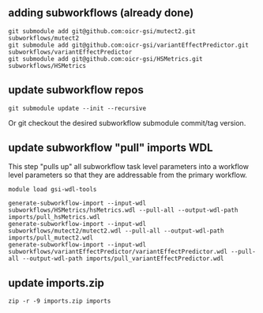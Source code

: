 ## adding subworkflows (already done)
```
git submodule add git@github.com:oicr-gsi/mutect2.git subworkflows/mutect2
git submodule add git@github.com:oicr-gsi/variantEffectPredictor.git subworkflows/variantEffectPredictor
git submodule add git@github.com:oicr-gsi/HSMetrics.git subworkflows/HSMetrics
```

## update subworkflow repos
```
git submodule update --init --recursive
```

Or git checkout the desired subworkflow submodule commit/tag version.

## update subworkflow "pull" imports WDL

This step "pulls up" all subworkflow task level parameters into a workflow level parameters so that they are addressable from the primary workflow.

```
module load gsi-wdl-tools

generate-subworkflow-import --input-wdl subworkflows/HSMetrics/hsMetrics.wdl --pull-all --output-wdl-path imports/pull_hsMetrics.wdl
generate-subworkflow-import --input-wdl subworkflows/mutect2/mutect2.wdl --pull-all --output-wdl-path imports/pull_mutect2.wdl
generate-subworkflow-import --input-wdl subworkflows/variantEffectPredictor/variantEffectPredictor.wdl --pull-all --output-wdl-path imports/pull_variantEffectPredictor.wdl
```

## update imports.zip
```
zip -r -9 imports.zip imports
```

